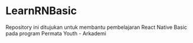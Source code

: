 # LearnRNBasic
Repository ini ditujukan untuk membantu pembelajaran React Native Basic pada program Permata Youth - Arkademi
